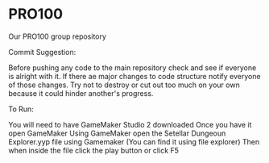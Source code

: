 # PRO100
Our PRO100 group repository

Commit Suggestion:

Before pushing any code to the main repository check and see if everyone is alright with it.
If there ae major changes to code structure notify everyone of those changes.
Try not to destroy or cut out too much on your own because it could hinder another's progress.


To Run:

You will need to have GameMaker Studio 2 downloaded Once you have it open GameMaker
Using GameMaker open the Setellar Dungeoun Explorer.yyp file using Gamemaker (You can find it using file explorer)
Then when inside the file click the play button or click F5
